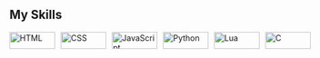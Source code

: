 ## My Skills
<div style="display: flex; justify-content: space-between; gap: 10px;">
  <img src="https://img.shields.io/badge/HTML-E34F26?style=for-the-badge&logo=html5&logoColor=white" alt="HTML" width="80" height="30">
  <img src="https://img.shields.io/badge/CSS-1572B6?style=for-the-badge&logo=css3&logoColor=white" alt="CSS" width="80" height="30">
  <img src="https://img.shields.io/badge/JavaScript-F7DF1E?style=for-the-badge&logo=javascript&logoColor=black" alt="JavaScript" width="80" height="30">
  <img src="https://img.shields.io/badge/Python-3776AB?style=for-the-badge&logo=python&logoColor=white" alt="Python" width="80" height="30">
  <img src="https://img.shields.io/badge/Lua-2C2D72?style=for-the-badge&logo=lua&logoColor=white" alt="Lua" width="80" height="30">
  <img src="https://img.shields.io/badge/C-A8B9CC?style=for-the-badge&logo=c&logoColor=black" alt="C" width="80" height="30">
</div>
